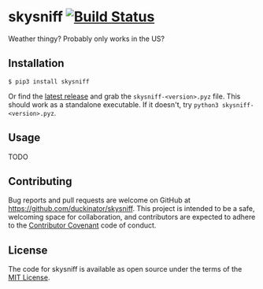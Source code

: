 # skysniff [![Build Status][build-status-link]][build-status-img]

Weather thingy? Probably only works in the US?

[build-status-link]: https://api.cirrus-ci.com/github/duckinator/skysniff.svg
[build-status-img]: https://cirrus-ci.com/github/duckinator/skysniff

## Installation

```
$ pip3 install skysniff
```

Or find the [latest release](https://github.com/duckinator/skysniff/releases)
and grab the `skysniff-<version>.pyz` file. This should work as a
standalone executable. If it doesn't, try `python3 skysniff-<version>.pyz`.

## Usage

TODO

## Contributing

Bug reports and pull requests are welcome on GitHub at https://github.com/duckinator/skysniff. This project is intended to be a safe, welcoming space for collaboration, and contributors are expected to adhere to the [Contributor Covenant](http://contributor-covenant.org) code of conduct.

## License

The code for skysniff is available as open source under the terms of the [MIT License](http://opensource.org/licenses/MIT).
